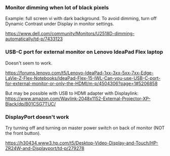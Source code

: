 ### Monitor dimming when lot of black pixels

Example: full screen vi with dark background. To avoid dimming, turn off Dynamic Contrast under Display in monitor settings.

https://www.dell.com/community/Monitors/U2518D-dimming-automatically/td-p/7433123


### USB-C port for external monitor on Lenovo IdeaPad Flex laptop

Doesn't seem to work.

https://forums.lenovo.com/t5/Lenovo-IdeaPad-1xx-3xx-5xx-7xx-Edge-LaVie-Z-Flex-Notebooks/IdeaPad-Flex-15-IWL-Can-you-use-USB-C-port-for-external-monitor-or-only-the-HDMI/m-p/4504306?page=1#5206858

But may be possible with USB to HDMI adapter with Displaylink: https://www.amazon.com/Wavlink-2048x1152-External-Projector-XP-Black/dp/B01CSG7TUC/


### DisplayPort doesn't work

Try turning off and turning on master power switch on back of monitor (NOT the front button).

https://h30434.www3.hp.com/t5/Desktop-Video-Display-and-Touch/HP-ZR24W-and-Displayport/td-p/279278
